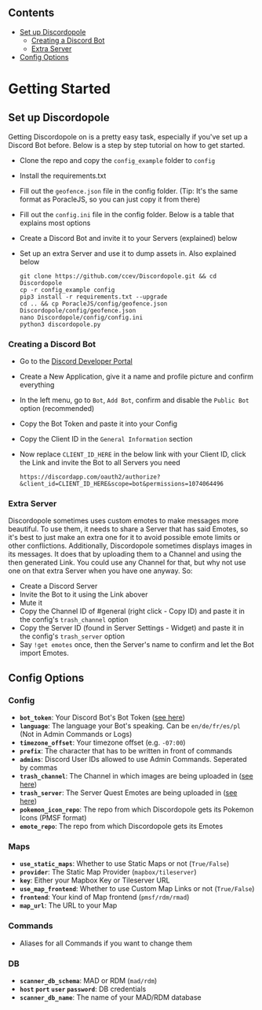 ## Contents
- [Set up Discordopole]()
  - [Creating a Discord Bot]()
  - [Extra Server]()
- [Config Options]()

# Getting Started

## Set up Discordopole
Getting Discordopole on is a pretty easy task, especially if you've set up a Discord Bot before. Below is a step by step tutorial on how to get started.
- Clone the repo and copy the `config_example` folder to `config`
- Install the requirements.txt
- Fill out the `geofence.json` file in the config folder. (Tip: It's the same format as PoracleJS, so you can just copy it from there)
- Fill out the `config.ini` file in the config folder. Below is a table that explains most options
- Create a Discord Bot and invite it to your Servers (explained) below
- Set up an extra Server and use it to dump assets in. Also explained below

      git clone https://github.com/ccev/Discordopole.git && cd Discordopole
      cp -r config_example config
      pip3 install -r requirements.txt --upgrade
      cd .. && cp PoracleJS/config/geofence.json Discordopole/config/geofence.json
      nano Discordopole/config/config.ini
      python3 discordopole.py

### Creating a Discord Bot
- Go to the [Discord Developer Portal](https://discordapp.com/developers/applications/me)
- Create a New Application, give it a name and profile picture and confirm everything
- In the left menu, go to `Bot`, `Add Bot`, confirm and disable the `Public Bot` option (recommended)
- Copy the Bot Token and paste it into your Config
- Copy the Client ID in the `General Information` section
- Now replace `CLIENT_ID_HERE` in the below link with your Client ID, click the Link and invite the Bot to all Servers you need

      https://discordapp.com/oauth2/authorize?&client_id=CLIENT_ID_HERE&scope=bot&permissions=1074064496

### Extra Server
Discordopole sometimes uses custom emotes to make messages more beautiful. To use them, it needs to share a Server that has said Emotes, so it's best to just make an extra one for it to avoid possible emote limits or other conflictions. Additionally, Discordopole sometimes displays images in its messages. It does that by uploading them to a Channel and using the then generated Link. You could use any Channel for that, but why not use one on that extra Server when you have one anyway. So:
- Create a Discord Server
- Invite the Bot to it using the Link abover
- Mute it
- Copy the Channel ID of #general (right click - Copy ID) and paste it in the config's `trash_channel` option
- Copy the Server ID (found in Server Settings - Widget) and paste it in the config's `trash_server` option
- Say `!get emotes` once, then the Server's name to confirm and let the Bot import Emotes.

## Config Options

### Config
- **`bot_token`**: Your Discord Bot's Bot Token ([see here](TODO))
- **`language`**: The language your Bot's speaking. Can be `en/de/fr/es/pl` (Not in Admin Commands or Logs)
- **`timezone_offset`**: Your timezone offset (e.g. `-07:00`)
- **`prefix`**: The character that has to be written in front of commands
- **`admins`**: Discord User IDs allowed to use Admin Commands. Seperated by commas
- **`trash_channel`**: The Channel in which images are being uploaded in ([see here](TODO))
- **`trash_server`**: The Server Quest Emotes are being uploaded in ([see here](TODO))
- **`pokemon_icon_repo`**: The repo from which Discordopole gets its Pokemon Icons (PMSF format)
- **`emote_repo`**: The repo from which Discordopole gets its Emotes

### Maps
- **`use_static_maps`**: Whether to use Static Maps or not (`True/False`)
- **`provider`**: The Static Map Provider (`mapbox/tileserver`)
- **`key`**: Either your Mapbox Key or Tileserver URL
- **`use_map_frontend`**: Whether to use Custom Map Links or not (`True/False`)
- **`frontend`**: Your kind of Map frontend (`pmsf/rdm/rmad`)
- **`map_url`**: The URL to your Map

### Commands
- Aliases for all Commands if you want to change them

### DB
- **`scanner_db_schema`**: MAD or RDM (`mad/rdm`)
- **`host` `port` `user` `password`**: DB credentials
- **`scanner_db_name`**: The name of your MAD/RDM database